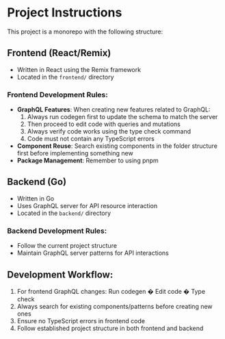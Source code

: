 # Project Instructions

This project is a monorepo with the following structure:

## Frontend (React/Remix)
- Written in React using the Remix framework
- Located in the `frontend/` directory

### Frontend Development Rules:
- **GraphQL Features**: When creating new features related to GraphQL:
  1. Always run codegen first to update the schema to match the server
  2. Then proceed to edit code with queries and mutations
  3. Always verify code works using the type check command
  4. Code must not contain any TypeScript errors
- **Component Reuse**: Search existing components in the folder structure first before implementing something new
- **Package Management**: Remember to using pnpm

## Backend (Go)
- Written in Go
- Uses GraphQL server for API resource interaction
- Located in the `backend/` directory

### Backend Development Rules:
- Follow the current project structure
- Maintain GraphQL server patterns for API interactions

## Development Workflow:
1. For frontend GraphQL changes: Run codegen � Edit code � Type check
2. Always search for existing components/patterns before creating new ones
3. Ensure no TypeScript errors in frontend code
4. Follow established project structure in both frontend and backend